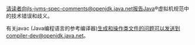 请读者向jls-jvms-spec-comments@openjdk.java.net报告Java®虚拟机规范中的技术错误和歧义。

有关javac (Java编程语言的参考编译器)生成和操作类文件的问题可以发送到compiler-dev@openjdk.java.net。